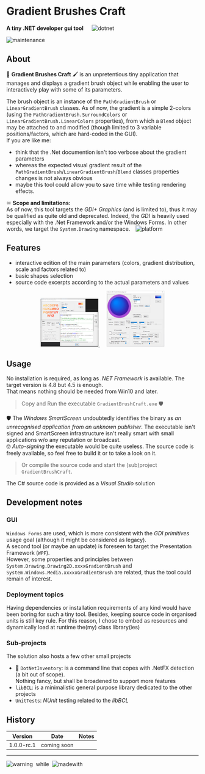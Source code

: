Gradient Brushes Craft
======================

**A tiny .NET developer gui tool** &emsp;
![dotnet](https://img.shields.io/badge/-.NET%20Framework-purple?logo=.net)

![maintenance](https://img.shields.io/badge/maintenance-moderately_developed-blue)

About
-----

:art: **Gradient Brushes Craft** :paintbrush: is an unpretentious tiny application that manages and displays a gradient brush object while enabling the user to interactively play with some of its parameters.

The brush object is an instance of the `PathGradientBrush` or `LinearGradientBrush` classes. As of now, the gradient is a simple 2-colors (using the `PathGradientBrush.SurroundColors` or `LinearGradientBrush.LinearColors` properties), from which a `Blend` object may be attached to and modified (though limited to 3 variable positions/factors, which are hard-coded in the GUI).  
If you are like me:
 - think that the .Net documention isn't too verbose about the gradient parameters
 - whereas the expected visual gradient result of the `PathGradientBrush`/`LinearGradientBrush`/`Blend` classes properties changes is not always obvious
 - maybe this tool could allow you to save time while testing rendering effects.

:infinity: **Scope and limitations:**  
As of now, this tool targets the *GDI+ Graphics* (and is limited to), thus it may be qualified as quite old and deprecated. Indeed, the *GDI* is heavily used especially with the .Net Framework and/or the Windows Forms. In other words, we target the `System.Drawing` namespace.&emsp;![platform](https://img.shields.io/badge/platform-windows-green)

Features
--------

- interactive edition of the main parameters (colors, gradient distribution, scale and factors related to)
- basic shapes selection
- source code excerpts according to the actual parameters and values

<p align="middle">
<a href="./doc/assets/text-gradient.png">
<img src="./doc/assets/text-gradient.png" alt="screenshot1" style="width:30%; height:auto;">
</a>
&emsp; 
<a href="./doc/assets/ellipse-gradient.png">
<img src="./doc/assets/ellipse-gradient.png" alt="screenshot2" style="width:30%; height:auto;">
</a>
</p>


Usage
-----

No installation is required, as long as *.NET Framework* is available. The target version is 4.8 but 4.5 is enough.  
That means nothing should be needed from Win10 and later.

> Copy and Run the executable `GradientBrushCraft.exe` :shield:

:shield: The *Windows SmartScreen* undoubtedly identifies the binary as *an unrecognised application from an unknown publisher*. The executable isn't signed and SmartScreen infrastructure isn't really smart with small applications w/o any reputation or broadcast.   
:nerd_face: *Auto-signing* the executable would be quite useless. The source code is freely available, so feel free to build it or to take a look on it.

> Or compile the source code and start the (sub)project `GradientBrushCraft`.

The C# source code is provided as a *Visual Studio* solution

Development notes
-----------------

### GUI

`Windows Forms` are used, which is more consistent with the *GDI primitives* usage goal (although it might be considered as legacy).  
A second tool (or maybe an update) is foreseen to target the Presentation Framework (`WPF`).  
However, some properties and principles between `System.Drawing.Drawing2D.xxxxGradientBrush` and `System.Windows.Media.xxxxxGradientBrush` are related, thus the tool could remain of interest.

### Deployment topics

Having dependencies or installation requirements of any kind would have been boring for such a tiny tool. Besides, keeping source code in organised units is still key rule. For this reason, I chose to embed as resources and dynamically load at runtime the(my) class library(ies)

### Sub-projects

The solution also hosts a few other small projects
- :construction: `DotNetInventory`: is a command line that copes with .NetFX detection (a bit out of scope).\
Nothing fancy, but shall be broadened to support more features
- `libBCL`: is a minimalistic general purpose library dedicated to the other projects
- `UnitTests`: *NUnit* testing related to the *libBCL*

History
-------
| Version | Date | Notes |
| ------- | ---- | ----- |
| 1.0.0-rc.1 | coming soon | |

---

![warning](https://img.shields.io/badge/Contains-resentment-orange) <span style="vertical-align:top;">&nbsp;while &nbsp;</span>![madewith](https://img.shields.io/badge/made_with-care-green)
